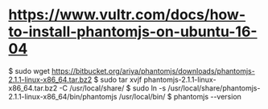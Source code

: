 # https://www.vultr.com/docs/how-to-install-phantomjs-on-ubuntu-16-04
$ sudo wget https://bitbucket.org/ariya/phantomjs/downloads/phantomjs-2.1.1-linux-x86_64.tar.bz2
$ sudo tar xvjf phantomjs-2.1.1-linux-x86_64.tar.bz2 -C /usr/local/share/
$ sudo ln -s /usr/local/share/phantomjs-2.1.1-linux-x86_64/bin/phantomjs /usr/local/bin/
$ phantomjs --version

